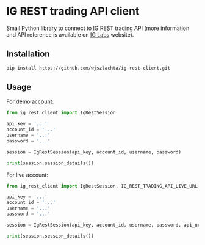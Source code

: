 # IG REST trading API client

Small Python library to connect to [IG](https://www.ig.com/) REST trading API (more information and API reference is available on [IG Labs](https://labs.ig.com/) website).

## Installation

```bash
pip install https://github.com/wjszlachta/ig-rest-client.git
```

## Usage

For demo account:

```python
from ig_rest_client import IgRestSession

api_key = '...'
account_id = '...'
username = '...'
password = '...'

session = IgRestSession(api_key, account_id, username, password)

print(session.session_details())
```

For live account:

```python
from ig_rest_client import IgRestSession, IG_REST_TRADING_API_LIVE_URL

api_key = '...'
account_id = '...'
username = '...'
password = '...'

session = IgRestSession(api_key, account_id, username, password, api_url=IG_REST_TRADING_API_LIVE_URL)

print(session.session_details())
```
